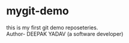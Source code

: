 # mygit-demo
this is my first git demo reposeteries.
<BR>
 Author- DEEPAK YADAV
(a software developer)